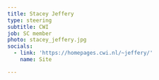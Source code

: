 ```yaml
---
title: Stacey Jeffery
type: steering
subtitle: CWI
job: SC member
photo: stacey_jeffery.jpg
socials:
  - link: 'https://homepages.cwi.nl/~jeffery/'
    name: Site

---
```

